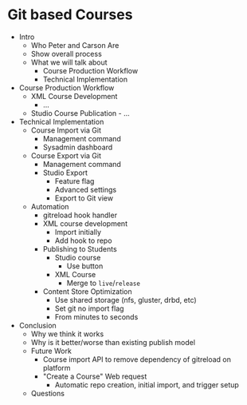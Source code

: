 # Git based Courses

- Intro
  - Who Peter and Carson Are
  - Show overall process
  - What we will talk about
    - Course Production Workflow
    - Technical Implementation
- Course Production Workflow
    - XML Course Development
        - ...
  - Studio Course Publication
        - ...
- Technical Implementation
    - Course Import via Git
      - Management command
      - Sysadmin dashboard
  - Course Export via Git
	  - Management command
	  - Studio Export
		- Feature flag
		- Advanced settings
		- Export to Git view
  - Automation
	  - gitreload hook handler
	  - XML course development
		- Import initially
		- Add hook to repo
	  - Publishing to Students
		- Studio course
		  - Use button
		- XML Course
		  - Merge to `live`/`release`
	  - Content Store Optimization
		- Use shared storage (nfs, gluster, drbd, etc)
		- Set git no import flag
		- From minutes to seconds
- Conclusion
	- Why we think it works
	- Why is it better/worse than existing publish model
	- Future Work
	  - Course import API to remove dependency of gitreload on platform
	  - "Create a Course" Web request
		- Automatic repo creation, initial import, and trigger setup
	- Questions
  
